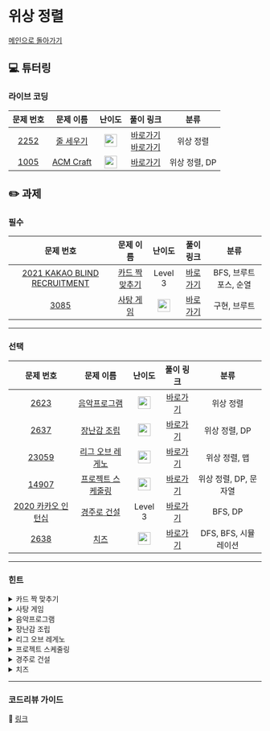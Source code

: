 # 위상 정렬

[메인으로 돌아가기](https://github.com/Altu-Bitu/Notice)

## 💻 튜터링

### 라이브 코딩

|문제 번호|문제 이름|난이도|풀이 링크|분류|
| :-----: | :-----: | :-----: | :-----: | :-----: |
|<a href="https://www.acmicpc.net/problem/2252" target="_blank">2252</a>|<a href="https://www.acmicpc.net/problem/2252" target="_blank">줄 세우기</a>|<img height="25px" width="25px" src="https://static.solved.ac/tier_small/13.svg"/>|[바로가기](https://github.com/Altu-Bitu/Notice/blob/main/12%EC%9B%94%2007%EC%9D%BC%20-%20%EC%9C%84%EC%83%81%20%EC%A0%95%EB%A0%AC/%EB%9D%BC%EC%9D%B4%EB%B8%8C%20%EC%BD%94%EB%94%A9/2252.cpp)</br>[바로가기](https://github.com/Altu-Bitu/Notice/blob/main/12%EC%9B%94%2007%EC%9D%BC%20-%20%EC%9C%84%EC%83%81%20%EC%A0%95%EB%A0%AC/%EB%9D%BC%EC%9D%B4%EB%B8%8C%20%EC%BD%94%EB%94%A9/2252_dfs.cpp)|위상 정렬|
|<a href="https://www.acmicpc.net/problem/1005" target="_blank">1005</a>|<a href="https://www.acmicpc.net/problem/1005" target="_blank">ACM Craft</a>|<img height="25px" width="25px" src="https://static.solved.ac/tier_small/13.svg"/>|[바로가기](https://github.com/Altu-Bitu/Notice/blob/main/12%EC%9B%94%2007%EC%9D%BC%20-%20%EC%9C%84%EC%83%81%20%EC%A0%95%EB%A0%AC/%EB%9D%BC%EC%9D%B4%EB%B8%8C%20%EC%BD%94%EB%94%A9/1005.cpp)|위상 정렬, DP|

## ✏️ 과제

### 필수
|문제 번호|문제 이름|난이도|풀이 링크|분류|
| :-----: | :-----: | :-----: | :-----: | :-----: |
|<a href="https://programmers.co.kr/learn/courses/30/lessons/72415" target="_blank">2021 KAKAO BLIND RECRUITMENT</a>|<a href="https://programmers.co.kr/learn/courses/30/lessons/72415" target="_blank">카드 짝 맞추기</a>|Level 3|[바로가기](https://github.com/Altu-Bitu/Notice/blob/main/12%EC%9B%94%2007%EC%9D%BC%20-%20%EC%9C%84%EC%83%81%20%EC%A0%95%EB%A0%AC/%EA%B3%BC%EC%A0%9C/cardMatch.cpp)|BFS, 브루트 포스, 순열|
|<a href="https://www.acmicpc.net/problem/3085" target="_blank">3085</a>|<a href="https://www.acmicpc.net/problem/3085" target="_blank">사탕 게임</a>|<img height="25px" width="25px" src="https://static.solved.ac/tier_small/8.svg"/>|[바로가기](https://github.com/Altu-Bitu/Notice/blob/main/12%EC%9B%94%2007%EC%9D%BC%20-%20%EC%9C%84%EC%83%81%20%EC%A0%95%EB%A0%AC/%EA%B3%BC%EC%A0%9C/3085.cpp)|구현, 브루트 |

---

### 선택

|문제 번호|문제 이름|난이도|풀이 링크|분류|
| :-----: | :-----: | :-----: | :-----: | :-----: |
|<a href="https://www.acmicpc.net/problem/2623" target="_blank">2623</a>|<a href="https://www.acmicpc.net/problem/2623" target="_blank">음악프로그램</a>|<img height="25px" width="25px" src="https://static.solved.ac/tier_small/14.svg"/>|[바로가기](https://github.com/Altu-Bitu/Notice/blob/main/12%EC%9B%94%2007%EC%9D%BC%20-%20%EC%9C%84%EC%83%81%20%EC%A0%95%EB%A0%AC/%EA%B3%BC%EC%A0%9C/2623.cpp)|위상 정렬|
|<a href="https://www.acmicpc.net/problem/2637" target="_blank">2637</a>|<a href="https://www.acmicpc.net/problem/2637" target="_blank">장난감 조립</a>|<img height="25px" width="25px" src="https://static.solved.ac/tier_small/14.svg"/>|[바로가기](https://github.com/Altu-Bitu/Notice/blob/main/12%EC%9B%94%2007%EC%9D%BC%20-%20%EC%9C%84%EC%83%81%20%EC%A0%95%EB%A0%AC/%EA%B3%BC%EC%A0%9C/2637.cpp)|위상 정렬, DP|
|<a href="https://www.acmicpc.net/problem/23059" target="_blank">23059</a>|<a href="https://www.acmicpc.net/problem/23059" target="_blank">리그 오브 레게노</a>|<img height="25px" width="25px" src="https://static.solved.ac/tier_small/14.svg"/>|[바로가기](https://github.com/Altu-Bitu/Notice/blob/main/12%EC%9B%94%2007%EC%9D%BC%20-%20%EC%9C%84%EC%83%81%20%EC%A0%95%EB%A0%AC/%EA%B3%BC%EC%A0%9C/23059.cpp)|위상 정렬, 맵|
|<a href="https://www.acmicpc.net/problem/14907" target="_blank">14907</a>|<a href="https://www.acmicpc.net/problem/14907" target="_blank">프로젝트 스케줄링</a>|<img height="25px" width="25px" src="https://static.solved.ac/tier_small/14.svg"/>|[바로가기](https://github.com/Altu-Bitu/Notice/blob/main/12%EC%9B%94%2007%EC%9D%BC%20-%20%EC%9C%84%EC%83%81%20%EC%A0%95%EB%A0%AC/%EA%B3%BC%EC%A0%9C/14907.cpp)|위상 정렬, DP, 문자열|
|<a href="https://programmers.co.kr/learn/courses/30/lessons/67259" target="_blank">2020 카카오 인턴십</a>|<a href="https://programmers.co.kr/learn/courses/30/lessons/67259" target="_blank">경주로 건설</a>|Level 3|[바로가기](https://github.com/Altu-Bitu/Notice/blob/main/12%EC%9B%94%2007%EC%9D%BC%20-%20%EC%9C%84%EC%83%81%20%EC%A0%95%EB%A0%AC/%EA%B3%BC%EC%A0%9C/buildRaceRoad.cpp)|BFS, DP|
|<a href="https://www.acmicpc.net/problem/2638" target="_blank">2638</a>|<a href="https://www.acmicpc.net/problem/2638" target="_blank">치즈</a>|<img height="25px" width="25px" src="https://static.solved.ac/tier_small/12.svg"/>|[바로가기](https://github.com/Altu-Bitu/Notice/blob/main/12%EC%9B%94%2007%EC%9D%BC%20-%20%EC%9C%84%EC%83%81%20%EC%A0%95%EB%A0%AC/%EA%B3%BC%EC%A0%9C/2638.cpp)|DFS, BFS, 시뮬레이션|

---

### 힌트
<details>
<summary>카드 짝 맞추기</summary>
<div markdown="1">
&nbsp;&nbsp;&nbsp;&nbsp;카드의 양이 많지 않아요. 가능한 모든 카드 순서에 따라 커서 이동 횟수를 계산해도 괜찮아요. 각 카드는 2개의 카드가 한 쌍을 이루니 둘 중 어떤 카드를 먼저 뒤집을 지도 결정해야해요. 카드 순서를 정하는건 순열로 구할 수 있을거고, 한 쌍의 카드에서 어떤 카드를 먼저 뒤집을 지는 0 또는 1의 비트로 나타낼 수 있어요.
</div>
</details>

<details>
<summary>사탕 게임</summary>
<div markdown="1">
&nbsp;&nbsp;&nbsp;&nbsp;범위가 크지 않으니 바꿀 수 있는 사탕을 하나하나 다 바꿔봐도 좋아요. 각 행과 열에서 먹을 수 있는 사탕의 수를 세는게 중요하겠네요.
</div>
</details>

<details>
<summary>음악프로그램</summary>
<div markdown="1">
&nbsp;&nbsp;&nbsp;&nbsp;그래프가 주어지는 것이 아니네요! 입력을 통해 그래프를 만드는 것이 중요해 보여요. 
</div>
</details>

<details>
<summary>장난감 조립</summary>
<div markdown="1">
&nbsp;&nbsp;&nbsp;&nbsp;각 부품마다 필요한 부품을 저장하는 것이 중요해요. 중간 부품의 개수가 아닌 기본 부품의 개수를 저장해야 한다는 걸 주의해야 해요. 어떤 부품이 기본 부품이 될까요?
</div>
</details>

<details>
<summary>리그 오브 레게노</summary>
<div markdown="1">
&nbsp;&nbsp;&nbsp;&nbsp;문자열을 인덱스로 그래프 관계를 정의하기 위해 사용해야 할 컨테이너가 무엇인지는 파악하셨을 거예요. 위상정렬은 여러가지 결과가 가능하다 했었죠! 하지만 이 문제는 스폐셜 저지가 걸려있지 않기 때문에 문제에서 원하는 순서대로 출력하는 것이 중요해요. 더불어 시간 관리도 까다로운 문제예요. 컨테이너 사용 시, 정렬을 해 줄 필요는 없으니까 이를 없앤 새로운 컨테이너를 사용해 보면 어떨까요?
</div>
</details>

<details>
<summary>프로젝트 스케줄링</summary>
<div markdown="1">
&nbsp;&nbsp;&nbsp;&nbsp;비슷한 문제를 풀었으니 어떻게 풀어야 할지 감이 오실 것 같아요. 주의해야 할 점은 입력이네요! 이전 정점이 주어지지 않을 수 있으니 어떻게 입력 받아야 할까요? 더불어 마지막 정점은 한 개라는 보장이 없으니, 모든 작업을 하는 경우를 어떻게 처리해야 할지도 신경 써야 해요.
</div>
</details>

<details>
<summary>경주로 건설</summary>
<div markdown="1">
&nbsp;&nbsp;&nbsp;&nbsp;하나의 위치에 대해 자동차가 진입할 수 있는 방향은 4개예요. 방향에 따른 건설 비용의 차이가 있으니 자동차가 어떤 방향에서 온 것인지 알아둬야 해요.
'+' 모양의 길이 있다고 할게요. 목표지점은 남쪽이고, 서쪽에 있는 차(A)와 북쪽에 있는 차(B)가 있어요. A의 건설 비용은 300이고, B의 건설 비용은 400이에요. 당장은 A가 더 적은 비용으로 경주로를 건설할 수 있지만, 중앙을 거쳐 남쪽으로 가기 위해 코너를 만들어야 하고, 비용은 1000이 될거예요. B는 코너를 만들 필요가 없으니 비용은 600이 되겠네요. 당장은 비효율적으로 보여도 모든 방향에 대한 비용을 기억해두세요!
</div>
</details>

<details>
<summary>치즈</summary>
<div markdown="1">
&nbsp;&nbsp;&nbsp;&nbsp;치즈가 없는 공간이라고 해도 외부 공기와 접촉한 곳과 아닌 곳의 차이가 있어요. 외부 공간과 내부 공간을 어떻게 구분해야 할까요? 치즈가 녹다보면 새로운 외부 공간이 생기기도 할거예요. 각각의 시간마다 녹을 수 있는 치즈들은 모두 동시에 녹아야 한다는 것 잊지 마세요.
</div>
</details>

---

### 코드리뷰 가이드

🔗 [링크](https://www.notion.so/1207-18e65b231dda4790929381d65dc4663c)

